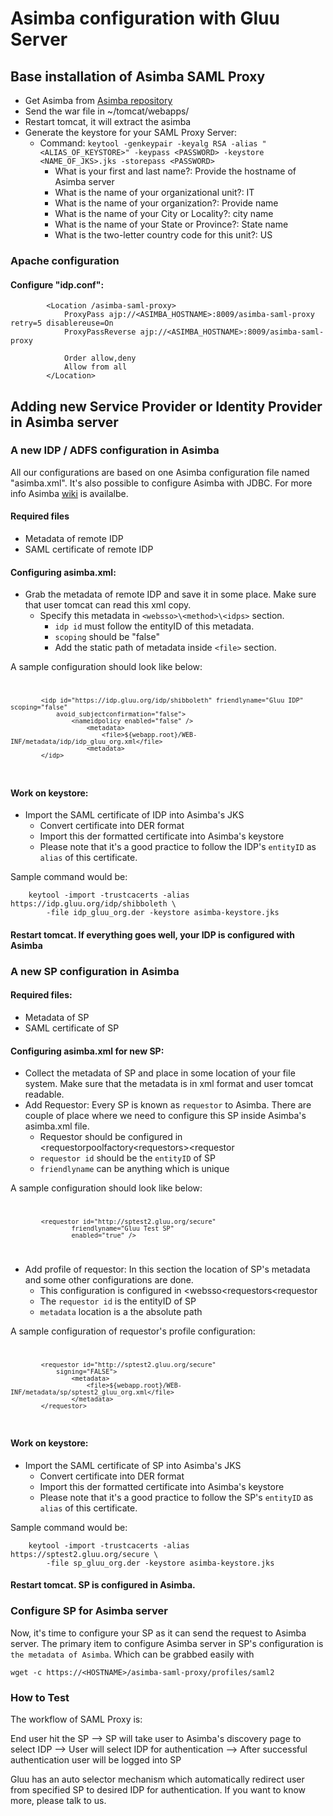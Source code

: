 # Asimba configuration with Gluu Server


## Base installation of Asimba SAML Proxy

* Get Asimba from [Asimba repository](http://sourceforge.net/projects/asimba/files/release/) 
* Send the war file in ~/tomcat/webapps/
* Restart tomcat, it will extract the asimba 
* Generate the keystore for your SAML Proxy Server:
    * Command: `keytool -genkeypair -keyalg RSA -alias "<ALIAS_OF_KEYSTORE>" -keypass <PASSWORD> -keystore <NAME_OF_JKS>.jks -storepass <PASSWORD>`
        * What is your first and last name?: Provide the hostname of Asimba server
        * What is the name of your organizational unit?: IT
        * What is the name of your organization?: Provide name
        * What is the name of your City or Locality?: city name
        * What is the name of your State or Province?: State name
        * What is the two-letter country code for this unit?: US


### Apache configuration

#### Configure "idp.conf": 

            <Location /asimba-saml-proxy>
                ProxyPass ajp://<ASIMBA_HOSTNAME>:8009/asimba-saml-proxy retry=5 disablereuse=On
                ProxyPassReverse ajp://<ASIMBA_HOSTNAME>:8009/asimba-saml-proxy
    
                Order allow,deny
                Allow from all
            </Location>


 
## Adding new Service Provider or Identity Provider in Asimba server

### A new IDP / ADFS configuration in Asimba

All our configurations are based on one Asimba configuration file named
"asimba.xml". It's also possible to configure Asimba with JDBC. For more info
Asimba [wiki](http://sourceforge.net/p/asimba/wiki/Home/) is availalbe.

#### Required files

* Metadata of remote IDP
* SAML certificate of remote IDP

#### Configuring asimba.xml: 

* Grab the metadata of remote IDP and save it in some place. Make sure that user tomcat can read this xml copy. 
    * Specify this metadata in  `<websso>\<method>\<idps>` section. 
        * `idp id` must follow the entityID of this metadata.
        * `scoping` should be "false"
        * Add the static path of metadata inside `<file>` section. 
    
A sample configuration should look like below:
<code>

            <idp id="https://idp.gluu.org/idp/shibboleth" friendlyname="Gluu IDP" scoping="false" 
                avoid_subjectconfirmation="false">
                    <nameidpolicy enabled="false" />
                        <metadata>
                            <file>${webapp.root}/WEB-INF/metadata/idp/idp_gluu_org.xml</file>
                        <metadata>
            </idp>

</code>

#### Work on keystore: 

* Import the SAML certificate of IDP into Asimba's JKS
    * Convert certificate into DER format
    * Import this der formatted certificate into Asimba's keystore
    * Please note that it's a good practice to follow the IDP's `entityID` as `alias` of this certificate.

Sample command would be: 

        keytool -import -trustcacerts -alias https://idp.gluu.org/idp/shibboleth \ 
            -file idp_gluu_org.der -keystore asimba-keystore.jks
    


#### Restart tomcat. If everything goes well, your IDP is configured with Asimba


### A new SP configuration in Asimba

#### Required files: 
    
* Metadata of SP
* SAML certificate of SP


#### Configuring asimba.xml for new SP:

* Collect the metadata of SP and place in some location of your file system. Make sure that the metadata is in xml format and user tomcat readable.  
* Add Requestor: Every SP is known as `requestor` to Asimba. There are couple of place where we need to configure this SP inside Asimba's asimba.xml file. 
    * Requestor should be configured in <requestorpoolfactory\<requestors>\<requestor
    * `requestor id` should be the `entityID` of SP
    * `friendlyname` can be anything which is unique

A sample configuration should look like below: 
<code>

            <requestor id="http://sptest2.gluu.org/secure"
                    friendlyname="Gluu Test SP"
                    enabled="true" />


</code>


* Add profile of requestor: In this section the location of SP's metadata and some other configurations are done. 
    * This configuration is configured in <profiles>\<websso\<requestors\<requestor
    * The `requestor id` is the entityID of SP
    * `metadata` location is a the absolute path

A sample configuration of requestor's profile configuration: 
<code>


            <requestor id="http://sptest2.gluu.org/secure"
                signing="FALSE">
                    <metadata>
                        <file>${webapp.root}/WEB-INF/metadata/sp/sptest2_gluu_org.xml</file>
                    </metadata>
            </requestor>


</code>


#### Work on keystore:

* Import the SAML certificate of SP into Asimba's JKS
    * Convert certificate into DER format
    * Import this der formatted certificate into Asimba's keystore
    * Please note that it's a good practice to follow the SP's `entityID` as `alias` of this certificate.

Sample command would be:

        keytool -import -trustcacerts -alias https://sptest2.gluu.org/secure \
            -file sp_gluu_org.der -keystore asimba-keystore.jks


#### Restart tomcat. SP is configured in Asimba. 

### Configure SP for Asimba server

Now, it's time to configure your SP as it can send the request to Asimba server.
The primary item to configure Asimba server in SP's configuration is `the
metadata of Asimba`. Which can be grabbed easily with 

    wget -c https://<HOSTNAME>/asimba-saml-proxy/profiles/saml2


### How to Test

The workflow of SAML Proxy is:

End user hit the SP --> SP will take user to Asimba's discovery page to select IDP --> User will select IDP for authentication --> After successful
authentication user will be logged into SP

Gluu has an auto selector mechanism which automatically redirect user from
specified SP to desired IDP for authentication. If you want to know more, please
talk to us. 

